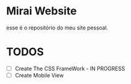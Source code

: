 # Mirai Website

esse é o repositório do meu site pessoal.

# TODOS

- [ ] Create The CSS FrameWork - IN PROGRESS
- [ ] Create Mobile View
